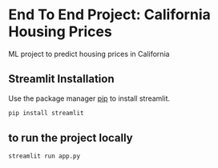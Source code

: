 # End To End Project: California Housing Prices

ML project to predict housing prices in California

## Streamlit Installation

Use the package manager [pip](https://pip.pypa.io/en/stable/) to install streamlit.

```bash
pip install streamlit
```

## to run the project locally

```bash
streamlit run app.py
```